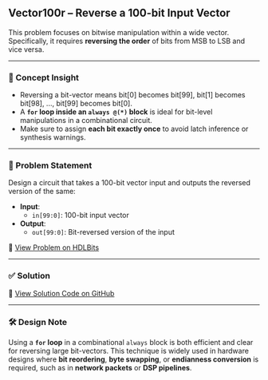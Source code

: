 ## Vector100r – Reverse a 100-bit Input Vector

This problem focuses on bitwise manipulation within a wide vector. Specifically, it requires **reversing the order** of bits from MSB to LSB and vice versa.

---

### 🧠 Concept Insight  
- Reversing a bit-vector means bit[0] becomes bit[99], bit[1] becomes bit[98], ..., bit[99] becomes bit[0].
- A **`for` loop inside an `always @(*)` block** is ideal for bit-level manipulations in a combinational circuit.
- Make sure to assign **each bit exactly once** to avoid latch inference or synthesis warnings.

---

### 📘 Problem Statement  
Design a circuit that takes a 100-bit vector input and outputs the reversed version of the same:

- **Input**:  
  - `in[99:0]`: 100-bit input vector  
- **Output**:  
  - `out[99:0]`: Bit-reversed version of the input

🔗 [View Problem on HDLBits](https://hdlbits.01xz.net/wiki/Vector100r)

---

### ✅ Solution  
📄 [View Solution Code on GitHub](https://github.com/EswarAdithya011/HDLBits/blob/main/Problem%20Sets/2.%20Verilog%20Language/2.5%20More%20Verilog%20Features/2.5.4%20Combinational%20for-loop%3A%20Vector%20reversal%202/vector100r.v)

---

### 🛠 Design Note  
Using a **`for` loop** in a combinational `always` block is both efficient and clear for reversing large bit-vectors. This technique is widely used in hardware designs where **bit reordering**, **byte swapping**, or **endianness conversion** is required, such as in **network packets** or **DSP pipelines**.
